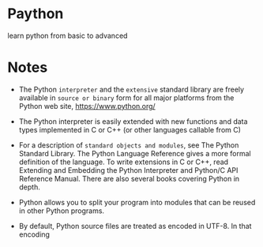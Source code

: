 # Paython
learn python from basic to advanced

# Notes
- The Python `interpreter` and the `extensive` standard library are freely available in `source or binary` form for all major platforms from the Python web site, https://www.python.org/

- The Python interpreter is easily extended with new functions and data types implemented in C or C++ (or other languages callable from C)

- For a description of `standard objects and modules`, see The Python Standard Library. The Python Language Reference gives a more formal definition of the language. To write extensions in C or C++, read Extending and Embedding the Python Interpreter and Python/C API Reference Manual. There are also several books covering Python in depth.

- Python allows you to split your program into modules that can be reused in other Python programs.

- By default, Python source files are treated as encoded in UTF-8. In that encoding